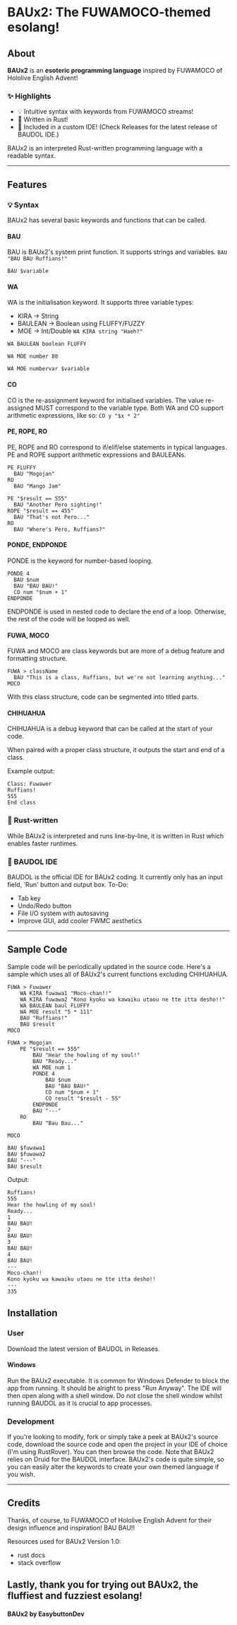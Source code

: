 # BAUx2: The FUWAMOCO-themed esolang!

## About

**BAUx2** is an **esoteric programming language** inspired by FUWAMOCO of Hololive English Advent!

### ✨ Highlights

- 💡 Intuitive syntax with keywords from FUWAMOCO streams!
- 💠 Written in Rust!
- 🤖 Included in a custom IDE! (Check Releases for the latest release of BAUDOL IDE.)

BAUx2 is an interpreted Rust-written programming language with a readable syntax.

---
## Features

### 💡 Syntax
BAUx2 has several basic keywords and functions that can be called.

#### BAU
BAU is BAUx2's system print function. It supports strings and variables.
```BAU "BAU BAU Ruffians!"```

```BAU $variable```
#### WA
WA is the initialisation keyword. It supports three variable types:
- KIRA -> String
- BAULEAN -> Boolean using FLUFFY/FUZZY
- MOE -> Int/Double
```WA KIRA string "Haeh?"```

```WA BAULEAN boolean FLUFFY```

```WA MOE number 80```

```WA MOE numbervar $variable```

#### CO
CO is the re-assignment keyword for initialised variables. The value re-assigned MUST correspond to the variable type.
Both WA and CO support arithmetic expressions, like so:
```CO y "$x * 2"```
#### PE, ROPE, RO
PE, ROPE and RO correspond to if/elif/else statements in typical languages. PE and ROPE support arithmetic expressions and BAULEANs.
```
PE FLUFFY
  BAU "Mogojan"
RO
  BAU "Mango Jam"
```

```
PE "$result == 555"
  BAU "Another Pero sighting!"
ROPE "$result == 455"
  BAU "That's not Pero..."
RO
  BAU "Where's Pero, Ruffians?"
```
#### PONDE, ENDPONDE
PONDE is the keyword for number-based looping.
```
PONDE 4
  BAU $num
  BAU "BAU BAU!"
  CO num "$num + 1"
ENDPONDE
```
ENDPONDE is used in nested code to declare the end of a loop. Otherwise, the rest of the code will be looped as well.
#### FUWA, MOCO
FUWA and MOCO are class keywords but are more of a debug feature and formatting structure.
```
FUWA > className
  BAU "This is a class, Ruffians, but we're not learning anything..."
MOCO
```
With this class structure, code can be segmented into titled parts.
#### CHIHUAHUA
CHIHUAHUA is a debug keyword that can be called at the start of your code. 

When paired with a proper class structure, it outputs the start and end of a class.

Example output:
```
Class: Fuwawer
Ruffians!
555
End class
```
### 💠 Rust-written
While BAUx2 is interpreted and runs line-by-line, it is written in Rust which enables faster runtimes.

### 🤖 BAUDOL IDE
BAUDOL is the official IDE for BAUx2 coding. It currently only has an input field, 'Run' button and output box.
To-Do:
- Tab key
- Undo/Redo button
- File I/O system with autosaving
- Improve GUI, add cooler FWMC aesthetics

---

## Sample Code

Sample code will be periodically updated in the source code. Here's a sample which uses all of BAUx2's current functions excluding CHIHUAHUA.
```
FUWA > Fuwawer
    WA KIRA fuwawa1 "Moco-chan!!"
    WA KIRA fuwawa2 "Kono kyoku wa kawaiku utaou ne tte itta desho!!"
    WA BAULEAN baul FLUFFY
    WA MOE result "5 * 111"
    BAU "Ruffians!"
    BAU $result
MOCO

FUWA > Mogojan
    PE "$result == 555"
        BAU "Hear the howling of my soul!"
        BAU "Ready..."
        WA MOE num 1
        PONDE 4
            BAU $num
            BAU "BAU BAU!"
            CO num "$num + 1"
            CO result "$result - 55"
        ENDPONDE
        BAU "---"
    RO
        BAU "Bau Bau..."

MOCO

BAU $fuwawa1
BAU $fuwawa2
BAU "---"
BAU $result
```

Output:
```
Ruffians!
555
Hear the howling of my soul!
Ready...
1
BAU BAU!
2
BAU BAU!
3
BAU BAU!
4
BAU BAU!
---
Moco-chan!!
Kono kyoku wa kawaiku utaou ne tte itta desho!!
---
335
```

## Installation

### User
Download the latest version of BAUDOL in Releases.
#### Windows
Run the BAUx2 executable. It is common for Windows Defender to block the app from running. 
It should be alright to press "Run Anyway". The IDE will then open along with a shell window. Do not close the shell window whilst running BAUDOL as it is crucial to app processes.

### Development
If you're looking to modify, fork or simply take a peek at BAUx2's source code, download the source code and open the project in your IDE of choice (I'm using RustRover).
You can then browse the code. Note that BAUx2 relies on Druid for the BAUDOL interface.
BAUx2's code is quite simple, so you can easily alter the keywords to create your own themed language if you wish.

---

## Credits

Thanks, of course, to FUWAMOCO of Hololive English Advent for their design influence and inspiration! BAU BAU!!

Resources used for BAUx2 Version 1.0:

- rust docs
- stack overflow


Lastly, thank you for trying out BAUx2, the fluffiest and fuzziest esolang!
---

#### BAUx2 by EasybuttonDev
